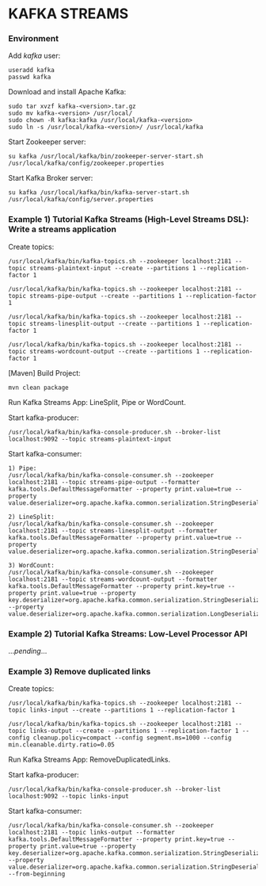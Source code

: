 # KAFKA STREAMS
### Environment
Add <i>kafka</i> user:

    useradd kafka 
    passwd kafka

Download and install Apache Kafka:

    sudo tar xvzf kafka-<version>.tar.gz
    sudo mv kafka-<version> /usr/local/
    sudo chown -R kafka:kafka /usr/local/kafka-<version>
    sudo ln -s /usr/local/kafka-<version>/ /usr/local/kafka

Start Zookeeper server:

    su kafka /usr/local/kafka/bin/zookeeper-server-start.sh /usr/local/kafka/config/zookeeper.properties

Start Kafka Broker server:

    su kafka /usr/local/kafka/bin/kafka-server-start.sh /usr/local/kafka/config/server.properties

### Example 1) Tutorial Kafka Streams (High-Level Streams DSL): Write a streams application
Create topics:

    /usr/local/kafka/bin/kafka-topics.sh --zookeeper localhost:2181 --topic streams-plaintext-input --create --partitions 1 --replication-factor 1

    /usr/local/kafka/bin/kafka-topics.sh --zookeeper localhost:2181 --topic streams-pipe-output --create --partitions 1 --replication-factor 1

    /usr/local/kafka/bin/kafka-topics.sh --zookeeper localhost:2181 --topic streams-linesplit-output --create --partitions 1 --replication-factor 1

    /usr/local/kafka/bin/kafka-topics.sh --zookeeper localhost:2181 --topic streams-wordcount-output --create --partitions 1 --replication-factor 1
 
[Maven] Build Project:

    mvn clean package

Run Kafka Streams App: LineSplit, Pipe or WordCount.

Start kafka-producer:

    /usr/local/kafka/bin/kafka-console-producer.sh --broker-list localhost:9092 --topic streams-plaintext-input

Start kafka-consumer:

    1) Pipe:
    /usr/local/kafka/bin/kafka-console-consumer.sh --zookeeper localhost:2181 --topic streams-pipe-output --formatter kafka.tools.DefaultMessageFormatter --property print.value=true --property value.deserializer=org.apache.kafka.common.serialization.StringDeserializer
    
    2) LineSplit:
    /usr/local/kafka/bin/kafka-console-consumer.sh --zookeeper localhost:2181 --topic streams-linesplit-output --formatter kafka.tools.DefaultMessageFormatter --property print.value=true --property value.deserializer=org.apache.kafka.common.serialization.StringDeserializer
    
    3) WordCount:
    /usr/local/kafka/bin/kafka-console-consumer.sh --zookeeper localhost:2181 --topic streams-wordcount-output --formatter kafka.tools.DefaultMessageFormatter --property print.key=true --property print.value=true --property key.deserializer=org.apache.kafka.common.serialization.StringDeserializer --property value.deserializer=org.apache.kafka.common.serialization.LongDeserializer

### Example 2) Tutorial Kafka Streams: Low-Level Processor API
...*pending*...

### Example 3) Remove duplicated links
Create topics:

    /usr/local/kafka/bin/kafka-topics.sh --zookeeper localhost:2181 --topic links-input --create --partitions 1 --replication-factor 1
    
    /usr/local/kafka/bin/kafka-topics.sh --zookeeper localhost:2181 --topic links-output --create --partitions 1 --replication-factor 1 --config cleanup.policy=compact --config segment.ms=1000 --config min.cleanable.dirty.ratio=0.05 

Run Kafka Streams App: RemoveDuplicatedLinks.

Start kafka-producer:

    /usr/local/kafka/bin/kafka-console-producer.sh --broker-list localhost:9092 --topic links-input

Start kafka-consumer:

    /usr/local/kafka/bin/kafka-console-consumer.sh --zookeeper localhost:2181 --topic links-output --formatter kafka.tools.DefaultMessageFormatter --property print.key=true --property print.value=true --property key.deserializer=org.apache.kafka.common.serialization.StringDeserializer --property value.deserializer=org.apache.kafka.common.serialization.StringDeserializer --from-beginning